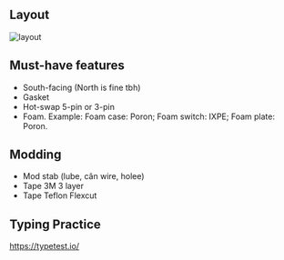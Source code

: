 ## Layout

![layout](https://github.com/wentallout/keyboard/assets/76118931/075f6d98-1589-4fdf-ade9-bd0e002b0ce6)

## Must-have features

- South-facing (North is fine tbh)
- Gasket
- Hot-swap 5-pin or 3-pin
- Foam. Example: Foam case: Poron; Foam switch: IXPE; Foam plate: Poron.


## Modding
- Mod stab (lube, cân wire, holee)
- Tape 3M 3 layer
- Tape Teflon Flexcut


## Typing Practice

https://typetest.io/
